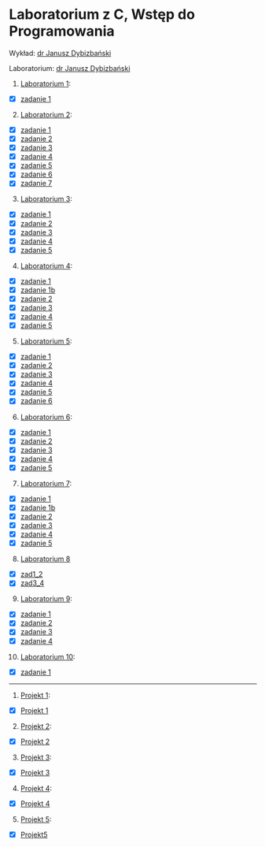 # Laboratorium z C, Wstęp do Programowania

Wykład: [dr Janusz Dybizbański](https://inf.ug.edu.pl/~jdybiz/)

Laboratorium: [dr Janusz Dybizbański](https://inf.ug.edu.pl/~jdybiz/)

1. [Laboratorium 1](lab1):
  * [x] [zadanie 1](lab1/zad1.c)

2. [Laboratorium 2](lab2):
  * [x] [zadanie 1](lab2/zad1.c)
  * [x] [zadanie 2](lab2/zad2.c)
  * [x] [zadanie 3](lab2/zad3.c)
  * [x] [zadanie 4](lab2/zad4.c)
  * [x] [zadanie 5](lab2/zad5.c)
  * [x] [zadanie 6](lab2/zad6.c)
  * [x] [zadanie 7](lab2/zad7.c)
  
3. [Laboratorium 3](lab3):
  * [x] [zadanie 1](lab3/zad1.c)
  * [x] [zadanie 2](lab3/zad2.c)
  * [x] [zadanie 3](lab3/zad3.c)
  * [x] [zadanie 4](lab3/zad4.c)
  * [x] [zadanie 5](lab3/zad5.c)
  
4. [Laboratorium 4](lab4):
  * [x] [zadanie 1](lab4/zad1.c)
  * [x] [zadanie 1b](lab4/zad1b.c)
  * [x] [zadanie 2](lab4/zad2.c)
  * [x] [zadanie 3](lab4/zad3.c)
  * [x] [zadanie 4](lab4/zad4.c)
  * [x] [zadanie 5](lab4/zad5.c)
  
5. [Laboratorium 5](lab5):
  * [x] [zadanie 1](lab5/zad1.c)
  * [x] [zadanie 2](lab5/zad2.c)
  * [x] [zadanie 3](lab5/zad3.c)
  * [x] [zadanie 4](lab5/zad4.c)
  * [x] [zadanie 5](lab5/zad5.c)
  * [x] [zadanie 6](lab5/zad6.c)
  
6. [Laboratorium 6](lab6):
  * [x] [zadanie 1](lab6/zad1.c)
  * [x] [zadanie 2](lab6/zad2.c)
  * [x] [zadanie 3](lab6/zad3.c)
  * [x] [zadanie 4](lab6/zad4.c)
  * [x] [zadanie 5](lab6/zad5.c)
  
7. [Laboratorium 7](lab7):
  * [x] [zadanie 1](lab7/zad1.c)
  * [x] [zadanie 1b](lab7/zad1b.c)
  * [x] [zadanie 2](lab7/zad2.c)
  * [x] [zadanie 3](lab7/zad3.c)
  * [x] [zadanie 4](lab7/zad4.c)
  * [x] [zadanie 5](lab7/zad5.c)
  
8. [Laboratorium 8](lab8)
  * [x] [zad1_2](lab8/zad1_2.c)
  * [x] [zad3_4](lab8/zad3_4.c)

9. [Laboratorium 9](lab9):
  * [x] [zadanie 1](lab9/zad1.c)
  * [x] [zadanie 2](lab9/zad2.c)
  * [x] [zadanie 3](lab9/zad3.c)
  * [x] [zadanie 4](lab9/zad4.c)
  
10. [Laboratorium 10](lab10):
  * [x] [zadanie 1](lab10/zad1.c)
  
***************************************
  
1. [Projekt 1](Projekt1):
  * [x] [Projekt 1](Projekt1/Projekt1.c)

2. [Projekt 2](Projekt2):
  * [x] [Projekt 2](Projekt2/Projekt2.c)
  
3. [Projekt 3](Projekt3):
  * [x] [Projekt 3](Projekt3/Projekt3.c)
  
4. [Projekt 4](Projekt4):
  * [x] [Projekt 4](Projekt4/Projekt4.c)
 
5. [Projekt 5](Projekt5):
  * [x] [Projekt5](Projekt5/)
